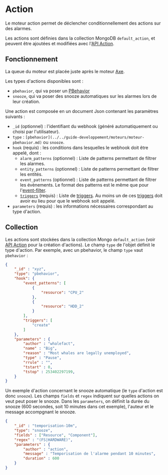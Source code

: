 # Action

Le moteur action permet de déclencher conditionnellement des actions sur des alarmes.

Les actions sont définies dans la collection MongoDB `default_action`, et peuvent être ajoutées et modifiées avec l'[API Action](../../action/api_v2_action.md).

## Fonctionnement

La queue du moteur est placée juste après le moteur [Axe](moteur-axe.md).

Les types d'actions disponibles sont :

* `pbehavior`, qui va poser un [PBehavior](../../guide-developpement/moteurs/moteur-pbehavior.md)
* `snooze`, qui va poser des snooze automatiques sur les alarmes lors de leur création.

Une action est composée en un document Json contenant les paramètres suivants :

- `_id` (optionnel) : l'identifiant du webhook (généré automatiquement ou choisi par l'utilisateur).
- `type` : `[pbehavior](../../guide-developpement/moteurs/moteur-pbehavior.md)` ou `snooze`.
- `hook` (requis) : les conditions dans lesquelles le webhook doit être appelé, dont :
    - `alarm_patterns` (optionnel) : Liste de patterns permettant de filtrer les alarmes.
    - `entity_patterns` (optionnel) : Liste de patterns permettant de filtrer les entités.
    - `event_patterns` (optionnel) : Liste de patterns permettant de filtrer les évènements. Le format des patterns est le même que pour l'[event-filter](moteur-che-event_filter.md).
    - [`triggers`](../architecture-interne/triggers.md) (requis) : Liste de [triggers](../architecture-interne/triggers.md). Au moins un de ces [triggers](../architecture-interne/triggers.md) doit avoir eu lieu pour que le webhook soit appelé.
- `parameters` (requis) : les informations nécessaires correspondant au type d'action.

## Collection

Les actions sont stockées dans la collection Mongo `default_action` (voir [API Action](../../guide-developpement/action/api_v2_action.md) pour la création d'actions). Le champ `type` de l'objet définit le type d'action. Par exemple, avec un pbehavior, le champ `type` vaut `pbehavior` :

```json
{
    "_id" : "xyz",
    "type": "pbehavior",
    "hook": {
        "event_patterns": [
            {
                "resource": "CPU_2"
            },
            {
                "resource": "HDD_2"
            }
        ],
        "triggers": [
            "create"
        ]
    },
    "parameters" : {
        "author" : "whalefact",
        "name" : "Big",
        "reason" : "Most whales are legally unemployed",
        "type" : "Pause",
        "rrule" : "",
        "tstart" : 0,
        "tstop" : 253402297199,
    }
}
```

Un exemple d'action concernant le snooze automatique (le `type` d'action est donc `snooze`). Les champs `fields` et `regex` indiquent sur quelles actions on veut peut poser le snooze. Dans les `parameters`, on définit la durée du snooze (600 secondes, soit 10 minutes dans cet exemple), l'auteur et le message accompgnant le snooze.

```json
{
    "_id" : "temporisation-10m",
    "type": "snooze",
    "fields" : ["Resource", "Component"],
    "regex" : "(FS|HARDWARE)",
    "parameters" : {
        "author" : "action",
        "message" : "Temporisation de l'alarme pendant 10 minutes",
        "duration" : 600
    }
}
```
